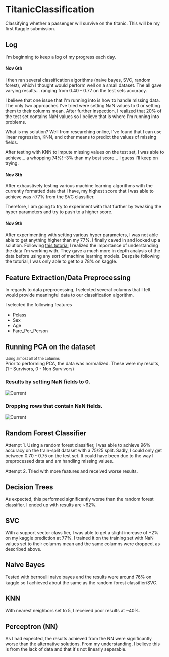 # TitanicClassification
Classifying whether a passenger will survive on the titanic. This will be my first Kaggle submission.

## Log
I'm beginning to keep a log of my progress each day.
#### Nov 6th
I then ran several classification algorithms (naive bayes, SVC, random forest), which I thought would perform well on a small dataset. The all gave varying results... ranging from 0.40 - 0.77 on the test sets accuracy.

I believe that one issue that I'm running into is how to handle missing data. The only two approaches I've tried were setting NaN values to 0 or setting them to their columns mean. After further inspection, I realized that 20% of the test set contains NaN values so I believe that is where I'm running into problems.

What is my solution? Well from researching online, I've found that I can use linear regression, KNN, and other means to predict the values of missing fields.

After testing with KNN to impute missing values on the test set, I was able to achieve... a whopping 74%! -3% than my best score... I guess I'll keep on trying.

#### Nov 8th
After exhaustively testing various machine learning algorithms with the currently formatted data that I have, my highest score that I was able to achieve was ~77% from the SVC classifier.

Therefore, I am going to try to experiment with that further by tweaking the hyper parameters and try to push to a higher score.

#### Nov 9th
After experimenting with setting various hyper parameters, I was not able able to get anything higher than my 77%. I finally caved in and looked up a solution. Following [this tutorial](https://www.kaggle.com/startupsci/titanic-data-science-solutions) I realized the importance of understanding the data I'm working with. They gave a much more in depth analysis of the data before using any sort of machine learning models. Despsite following the tutorial, I was only able to get to a 78% on kaggle. 



## Feature Extraction/Data Preprocessing
In regards to data preprocessing, I selected several columns that I felt would provide meaningful data to our classification algorithm.

I selected the following features
* Pclass
* Sex
* Age
* Fare_Per_Person


## Running PCA on the dataset
<sub>Using almost all of the columns</sub><br>
Prior to performing PCA, the data was normalized.
These were my results, (1 - Survivors, 0 - Non Survivors)

<p align="center">
  <h3>Results by setting NaN fields to 0.</h3>
  <img src="https://i.imgur.com/B1AAM9B.png" alt="Current"/>
</p>
<p align="center">
  <h3>Dropping rows that contain NaN fields.</h3>
  <img src="https://i.imgur.com/GhERVSc.png" alt="Current"/>
</p>


## Random Forest Classifier
Attempt 1.
Using a random forest classifier, I was able to achieve 96% accuracy on the train-split dataset with a 75/25 split. Sadly, I could only get between 0.70 - 0.75 on the test set. It could have been due to the way I preprocessed data and am handling missing values.

Attempt 2.
Tried with more features and received worse results.

## Decision Trees
As expected, this performed significantly worse than the random forest classifier. I ended up with results are ~62%.

## SVC
With a support vector classifier, I was able to get a slight increase of +2% on my kaggle prediction at 77%. I trained it on the training set with NaN values set to their columns mean and the same columns were dropped, as described above.

## Naive Bayes
Tested with bernoulli naive bayes and the results were around 76% on kaggle so I achieved about the same as the random forest classifier/SVC.

## KNN
With nearest neighbors set to 5, I received poor results at ~40%.

## Perceptron (NN)
As I had expected, the results achieved from the NN were significantly worse than the alternative solutions. From my understanding, I believe this is from the lack of data and that it's not linearly separable.
